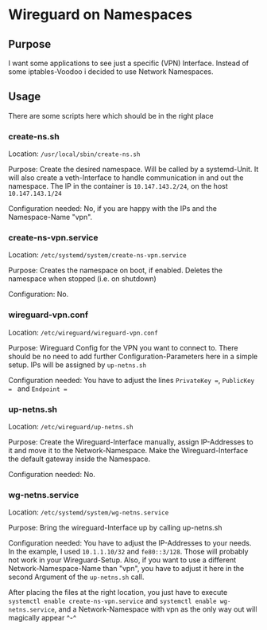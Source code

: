 # Wireguard on Namespaces

## Purpose 
I want some applications to see just a specific (VPN) Interface. Instead of some iptables-Voodoo i decided to use Network Namespaces.

## Usage

There are some scripts here which should be in the right place

### create-ns.sh

Location: `/usr/local/sbin/create-ns.sh`

Purpose: Create the desired namespace. Will be called by a systemd-Unit. It will also create a veth-Interface to handle communication in and out the namespace. The IP in the container is `10.147.143.2/24`, on the host `10.147.143.1/24`

Configuration needed: No, if you are happy with the IPs and the Namespace-Name "vpn".

### create-ns-vpn.service

Location: `/etc/systemd/system/create-ns-vpn.service`

Purpose: Creates the namespace on boot, if enabled. Deletes the namespace when stopped (i.e. on shutdown)

Configuration: No.

### wireguard-vpn.conf

Location: `/etc/wireguard/wireguard-vpn.conf`

Purpose: Wireguard Config for the VPN you want to connect to. There should be no need to add further Configuration-Parameters here in a simple setup. IPs will be assigned by `up-netns.sh`

Configuration needed: You have to adjust the lines `PrivateKey =`, `PublicKey = ` and `Endpoint =` 

### up-netns.sh

Location: `/etc/wireguard/up-netns.sh`

Purpose: Create the Wireguard-Interface manually, assign IP-Addresses to it and move it to the Network-Namespace. Make the Wireguard-Interface the default gateway inside the Namespace.


Configuration needed: No.

### wg-netns.service

Location: `/etc/systemd/system/wg-netns.service`

Purpose: Bring the wireguard-Interface up by calling up-netns.sh

Configuration needed: You have to adjust the IP-Addresses to your needs. In the example, I used `10.1.1.10/32` and `fe80::3/128`. Those will probably not work in your Wireguard-Setup. Also, if you want to use a different Network-Namespace-Name than "vpn", you have to adjust it here in the second Argument of the `up-netns.sh` call.

After placing the files at the right location, you just have to execute `systemctl enable create-ns-vpn.service` and `systemctl enable wg-netns.service`, and a Network-Namespace with vpn as the only way out will magically appear ^-^
